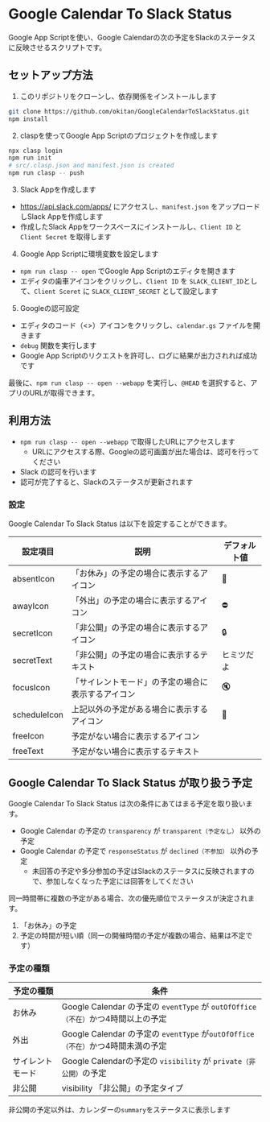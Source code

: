 # Google Calendar To Slack Status

Google App Scriptを使い、Google Calendarの次の予定をSlackのステータスに反映させるスクリプトです。

## セットアップ方法

1. このリポジトリをクローンし、依存関係をインストールします

```bash
git clone https://github.com/okitan/GoogleCalendarToSlackStatus.git
npm install
```

2. claspを使ってGoogle App Scriptのプロジェクトを作成します

```bash
npx clasp login
npm run init
# src/.clasp.json and manifest.json is created
npm run clasp -- push
```

3. Slack Appを作成します

- https://api.slack.com/apps/ にアクセスし、`manifest.json` をアップロードしSlack Appを作成します
- 作成したSlack Appをワークスペースにインストールし、`Client ID` と `Client Secret` を取得します

4. Google App Scriptに環境変数を設定します

- `npm run clasp -- open` でGoogle App Scriptのエディタを開きます
- エディタの歯車アイコンをクリックし、`Client ID` を `SLACK_CLIENT_ID`として、`Client Sceret` に `SLACK_CLIENT_SECRET` として設定します

5. Googleの認可設定

- エディタのコード（<>）アイコンをクリックし、`calendar.gs` ファイルを開きます
- `debug` 関数を実行します
- Google App Scriptのリクエストを許可し、ログに結果が出力されれば成功です

最後に、`npm run clasp -- open --webapp` を実行し、`@HEAD` を選択すると、アプリのURLが取得できます。

## 利用方法

- `npm run clasp -- open --webapp` で取得したURLにアクセスします
  - URLにアクセスする際、Googleの認可画面が出た場合は、認可を行ってください
- Slack の認可を行います
- 認可が完了すると、Slackのステータスが更新されます

### 設定

Google Calendar To Slack Status は以下を設定することができます。

| 設定項目     | 説明                                               | デフォルト値 |
| ------------ | -------------------------------------------------- | ------------ |
| absentIcon   | 「お休み」の予定の場合に表示するアイコン           | :palm_tree:  |
| awayIcon     | 「外出」の予定の場合に表示するアイコン             | :no_entry:   |
| secretIcon   | 「非公開」の予定の場合に表示するアイコン           | :lock:       |
| secretText   | 「非公開」の予定の場合に表示するテキスト           | ヒミツだよ   |
| focusIcon    | 「サイレントモード」の予定の場合に表示するアイコン | :mute:       |
| scheduleIcon | 上記以外の予定がある場合に表示するアイコン         | :calendar:   |
| freeIcon     | 予定がない場合に表示するアイコン                   |              |
| freeText     | 予定がない場合に表示するテキスト                   |

## Google Calendar To Slack Status が取り扱う予定

Google Calendar To Slack Status は次の条件にあてはまる予定を取り扱います。

- Google Calendar の予定の `transparency` が `transparent（予定なし）` 以外の予定
- Google Calendar の予定で `responseStatus` が `declined（不参加）` 以外の予定
  - 未回答の予定や多分参加の予定はSlackのステータスに反映されますので、参加しなくなった予定には回答をしてください

同一時間帯に複数の予定がある場合、次の優先順位でステータスが決定されます。

1. 「お休み」の予定
2. 予定の時間が短い順（同一の開催時間の予定が複数の場合、結果は不定です）

### 予定の種類

| 予定の種類       | 条件                                                                             |
| ---------------- | -------------------------------------------------------------------------------- |
| お休み           | Google Calendar の予定の `eventType` が `outOfOffice（不在）`かつ4時間以上の予定 |
| 外出             | Google Calendar の予定の `eventType` が`outOfOffice（不在）`かつ4時間未満の予定  |
| サイレントモード | Google Calendarの予定の `visibility` が `private（非公開）`の予定                |
| 非公開           | visibility 「非公開」の予定タイプ                                                |

非公開の予定以外は、カレンダーの`summary`をステータスに表示します

